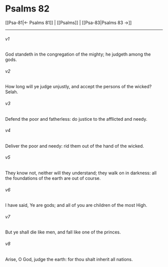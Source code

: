 # Psalms 82

[[Psa-81|← Psalms 81]] | [[Psalms]] | [[Psa-83|Psalms 83 →]]
***

###### v1
God standeth in the congregation of the mighty; he judgeth among the gods.
###### v2
How long will ye judge unjustly, and accept the persons of the wicked? Selah.
###### v3
Defend the poor and fatherless: do justice to the afflicted and needy.
###### v4
Deliver the poor and needy: rid them out of the hand of the wicked.
###### v5
They know not, neither will they understand; they walk on in darkness: all the foundations of the earth are out of course.
###### v6
I have said, Ye are gods; and all of you are children of the most High.
###### v7
But ye shall die like men, and fall like one of the princes.
###### v8
Arise, O God, judge the earth: for thou shalt inherit all nations. 
